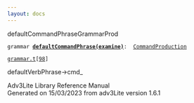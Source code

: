```yaml
---
layout: docs
---
```

<span class="title">defaultCommandPhrase</span><span class="type">GrammarProd</span>

`grammar `**[`defaultCommandPhrase(examine)`](../object/defaultCommandPhrase(examine).html)**` :   `[`CommandProduction`](../object/CommandProduction.html)

[`grammar.t`](../file/grammar.t.html)`[`[`98`](../source/grammar.t.html#98)`]`

<div class="gramrule">

defaultVerbPhrase-\>cmd\_  

</div>

<div class="ftr">

Adv3Lite Library Reference Manual  
Generated on 15/03/2023 from adv3Lite version 1.6.1

</div>
